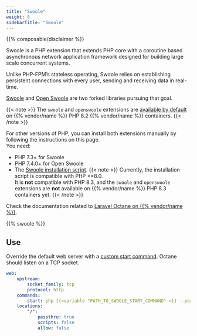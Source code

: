 ```yaml
---
title: "Swoole"
weight: 8
sidebarTitle: "Swoole"
---
```


{{% composable/disclaimer %}}

Swoole is a PHP extension that extends PHP core with a coroutine based asynchronous network application framework designed for building large scale concurrent systems.

Unlike PHP-FPM’s stateless operating, Swoole relies on establishing persistent connections with every user, sending and receiving data in real-time.

[Swoole](https://github.com/swoole/swoole-src) and [Open Swoole](https://openswoole.com/) are two forked libraries pursuing that goal.

{{< note >}}
The `swoole` and `openswoole` extensions are [available by default](/languages/php/extensions.md) on {{% vendor/name %}} PHP 8.2 {{% vendor/name %}} containers.
{{< /note >}}

For other versions of PHP, you can install both extensions manually by following the instructions on this page.</br>
You need:

*   PHP 7.3+ for Swoole
*   PHP 7.4.0+ for Open Swoole
*   The [Swoole installation script](https://raw.githubusercontent.com/platformsh/snippets/main/src/install_swoole.sh).
    {{< note >}}
    Currently, the installation script is compatible with PHP <=8.0.</br>It is **not** compatible with PHP 8.3,
    and the `swoole` and `openswoole` extensions are **not** available on {{% vendor/name %}} PHP 8.3 containers yet.
    {{< /note >}}

Check the documentation related to [Laravel Octane on {{% vendor/name %}}](../../guides/laravel/deploy/octane.md).

<!-- @todo: To be added once Laravel guide for Upsun is live -->

{{% swoole %}}

## Use

Override the default web server with a [custom start command](./_index.md#alternate-start-commands).
Octane should listen on a TCP socket.

```yaml {configFile="app"}
web:
    upstream:
        socket_family: tcp
        protocol: http
    commands:
        start: php {{<variable "PATH_TO_SWOOLE_START_COMMAND" >}} --port=$PORT
    locations:
        "/":
            passthru: true
            scripts: false
            allow: false
```
